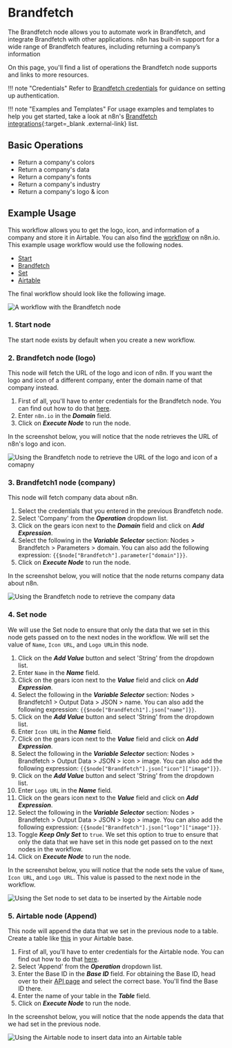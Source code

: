 # Brandfetch

The Brandfetch node allows you to automate work in Brandfetch, and integrate Brandfetch with other applications. n8n has built-in support for a wide range of Brandfetch features, including returning a company’s information

On this page, you'll find a list of operations the Brandfetch node supports and links to more resources.

!!! note "Credentials"
    Refer to [Brandfetch credentials](/integrations/builtin/credentials/brandfetch/) for guidance on setting up authentication. 

!!! note "Examples and Templates"
    For usage examples and templates to help you get started, take a look at n8n's [Brandfetch integrations](https://n8n.io/integrations/brandfetch/){:target=_blank .external-link} list.




## Basic Operations

* Return a company's colors
* Return a company's data
* Return a company's fonts
* Return a company's industry
* Return a company's logo & icon

## Example Usage

This workflow allows you to get the logo, icon, and information of a company and store it in Airtable. You can also find the [workflow](https://n8n.io/workflows/835) on n8n.io. This example usage workflow would use the following nodes.
- [Start](/integrations/builtin/core-nodes/n8n-nodes-base.start/)
- [Brandfetch]()
- [Set](/integrations/builtin/core-nodes/n8n-nodes-base.set/)
- [Airtable](/integrations/builtin/app-nodes/n8n-nodes-base.airtable/)

The final workflow should look like the following image.

![A workflow with the Brandfetch node](/_images/integrations/builtin/app-nodes/brandfetch/workflow.png)

### 1. Start node

The start node exists by default when you create a new workflow.

### 2. Brandfetch node (logo)

This node will fetch the URL of the logo and icon of n8n. If you want the logo and icon of a different company, enter the domain name of that company instead.

1. First of all, you'll have to enter credentials for the Brandfetch node. You can find out how to do that [here](/integrations/builtin/credentials/brandfetch/).
2. Enter `n8n.io` in the ***Domain*** field.
3. Click on ***Execute Node*** to run the node.

In the screenshot below, you will notice that the node retrieves the URL of n8n's logo and icon.

![Using the Brandfetch node to retrieve the URL of the logo and icon of a comapny](/_images/integrations/builtin/app-nodes/brandfetch/brandfetch_node.png)

### 3. Brandfetch1 node (company)

This node will fetch company data about n8n.

1. Select the credentials that you entered in the previous Brandfetch node.
2. Select 'Company' from the ***Operation*** dropdown list.
3. Click on the gears icon next to the ***Domain*** field and click on ***Add Expression***.
4. Select the following in the ***Variable Selector*** section: Nodes > Brandfetch > Parameters > domain. You can also add the following expression: `{{$node["Brandfetch"].parameter["domain"]}}`.
5. Click on ***Execute Node*** to run the node.

In the screenshot below, you will notice that the node returns company data about n8n.

![Using the Brandfetch node to retrieve the company data](/_images/integrations/builtin/app-nodes/brandfetch/brandfetch1_node.png)

### 4. Set node

We will use the Set node to ensure that only the data that we set in this node gets passed on to the next nodes in the workflow. We will set the value of `Name`, `Icon URL`, and `Logo URL`in this node.

1. Click on the ***Add Value*** button and select 'String' from the dropdown list.
2. Enter `Name` in the ***Name*** field.
3. Click on the gears icon next to the ***Value*** field and click on ***Add Expression***.
4. Select the following in the ***Variable Selector*** section: Nodes > Brandfetch1 > Output Data > JSON > name. You can also add the following expression: `{{$node["Brandfetch1"].json["name"]}}`.
5. Click on the ***Add Value*** button and select 'String' from the dropdown list.
6. Enter `Icon URL` in the ***Name*** field.
7. Click on the gears icon next to the ***Value*** field and click on ***Add Expression***.
8. Select the following in the ***Variable Selector*** section: Nodes > Brandfetch > Output Data > JSON > icon > image. You can also add the following expression: `{{$node["Brandfetch"].json["icon"]["image"]}}`.
9. Click on the ***Add Value*** button and select 'String' from the dropdown list.
10. Enter `Logo URL` in the ***Name*** field.
11. Click on the gears icon next to the ***Value*** field and click on ***Add Expression***.
12. Select the following in the ***Variable Selector*** section: Nodes > Brandfetch > Output Data > JSON > logo > image. You can also add the following expression: `{{$node["Brandfetch"].json["logo"]["image"]}}`.
13. Toggle ***Keep Only Set*** to `true`. We set this option to true to ensure that only the data that we have set in this node get passed on to the next nodes in the workflow.
14. Click on ***Execute Node*** to run the node.

In the screenshot below, you will notice that the node sets the value of `Name`, `Icon URL`, and `Logo URL`. This value is passed to the next node in the workflow.

![Using the Set node to set data to be inserted by the Airtable node](/_images/integrations/builtin/app-nodes/brandfetch/set_node.png)

### 5. Airtable node (Append)

This node will append the data that we set in the previous node to a table. Create a table like [this](https://airtable.com/shrPVVaVZuHofrDVw) in your Airtable base.

1. First of all, you'll have to enter credentials for the Airtable node. You can find out how to do that [here](/integrations/builtin/credentials/airtable/).
2. Select 'Append' from the ***Operation*** dropdown list.
3. Enter the Base ID in the ***Base ID*** field. For obtaining the Base ID, head over to their [API page](https://airtable.com/api) and select the correct base. You'll find the Base ID there.
4. Enter the name of your table in the ***Table*** field.
5. Click on ***Execute Node*** to run the node.

In the screenshot below, you will notice that the node appends the data that we had set in the previous node.

![Using the Airtable node to insert data into an Airtable table](/_images/integrations/builtin/app-nodes/brandfetch/airtable_node.png)
